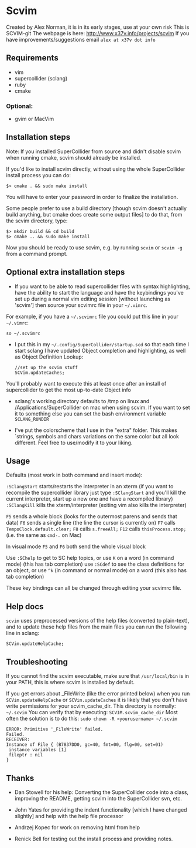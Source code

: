 Scvim
=====

Created by Alex Norman, it is in its early stages, use at your own risk
This is SCVIM-git
The webpage is here: http://www.x37v.info/projects/scvim
If you have improvements/suggestions email `alex at x37v dot info`


Requirements
------------

- vim
- supercollider (sclang)
- ruby
- cmake

### Optional:

- gvim or MacVim


Installation steps
------------------

Note: If you installed SuperCollider from source and didn't disable scvim when running cmake, scvim should already be installed.

If you'd like to install scvim directly, without using the whole SuperCollider install process you can do:

```
$> cmake . && sudo make install
```

You will have to enter your password in order to finalize the installation.

Some people prefer to use a build directory [though scvim doesn't actually build anything, but cmake does create some output files] to do that, from the scvim directory, type:

```
$> mkdir build && cd build
$> cmake .. && sudo make install
```

Now you should be ready to use scvim, e.g. by running `scvim` or `scvim -g` from a command prompt.


Optional extra installation steps
---------------------------------

* If you want to be able to read supercollider files with syntax highlighting, 
have the ability to start the language and have the keybindings you've set
up during a normal vim editing session [without launching as 'scvim'] then
source your scvimrc file in your `~/.vimrc`.

For example, if you have a `~/.scvimrc` file you could put this line in your `~/.vimrc`:

   `so ~/.scvimrc`

* I put this in my `~/.config/SuperCollider/startup.scd` so that each time I start sclang I have updated
Object completion and highlighting, as well as Object Definition Lookup:

  ```
  //set up the scvim stuff
  SCVim.updateCaches;
  ```

You'll probably want to execute this at least once after an install of
supercollider to get the most up-to-date Object info

* sclang's working directory defaults to /tmp on linux and
/Applications/SuperCollider on mac when using scvim. If you want to
set it to something else you can set the bash environment variable
`SCLANG_RUNDIR`

* I've put the colorscheme that I use in the "extra" folder. This makes
`strings, symbols and chars variations on the same color but all look
different.  Feel free to use/modify it to your liking.


Usage
-----

Defaults (most work in both command and insert mode):

`:SClangStart` starts/restarts the interpreter in an xterm
(if you want to recompile the supercollider library just type `:SClangStart` and you'll
kill the current interpreter, start up a new one and have a recompiled library)
`:SClangKill` kills the xterm/interpreter (exiting vim also kills the interpreter)

`F5` sends a whole block (looks for the outermost parens and sends that data)
`F6` sends a single line (the line the cursor is currently on)
`F7` calls `TempoClock.default.clear;`
`F8` calls `s.freeAll;`
`F12` calls `thisProcess.stop;` (i.e. the same as `cmd-.` on Mac)

In visual mode `F5` and `F6` both send the whole visual block

Use `:SChelp` to get to SC help topics, or use `K` on a word (in command mode)
   (this has tab completion)
use `:SCdef` to see the class definitions for an object, or use `^k` (in command or normal mode)
on a word (this also has tab completion)

These key bindings can all be changed through editing your scvimrc file.


Help docs
---------

`scvim` uses preprocessed versions of the help files (converted to plain-text),
and to update these help files from the main files you can run the following
line in sclang:

  ```
  SCVim.updateHelpCache;
  ```


Troubleshooting
---------------

If you cannot find the scvim executable, make sure that `/usr/local/bin` is
in your PATH, this is where scvim is installed by default.

If you get errors about _FileWrite (like the error printed below) when you run
`SCVim.updateHelpCache` or `SCVim.updateCaches` it is likely that you don't have
write permissions for your scvim_cache_dir.
This directory is normally: `~/.scvim`
You can verify that by executing: `SCVIM.scvim_cache_dir`
Most often the solution is to do this: `sudo chown -R <yourusername> ~/.scvim`

```
ERROR: Primitive '_FileWrite' failed.
Failed.
RECEIVER:
Instance of File { (B7837DD0, gc=40, fmt=00, flg=00, set=01)
 instance variables [1]
 fileptr : nil
}
```


Thanks
------

- Dan Stowell for his help:
Converting the SuperCollider code into a class, improving the README,
getting scvim into the SuperCollider svn, etc.

- John Yates for providing the indent functionality [which I have changed slightly] and help with the help file processor

- Andrzej Kopec for work on removing html from help

- Renick Bell for testing out the install process and providing notes.